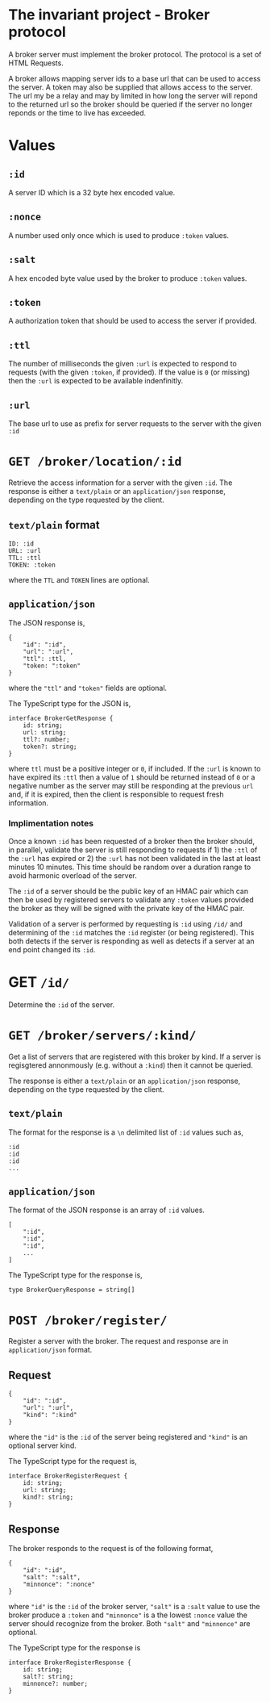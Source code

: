 # The invariant project - Broker protocol

A broker server must implement the broker protocol. The protocol is a set of HTML Requests.

A broker allows mapping server ids to a base url that can be used to access the server. A token may also be supplied that allows access to the server. The url my be a relay and may by limited in how long the server will repond to the returned url so the broker should be queried if the server no longer reponds or the time to live has exceeded.

# Values

## `:id`

A server ID which is a 32 byte hex encoded value.

## `:nonce`

A number used only once which is used to produce `:token` values.

## `:salt`

A hex encoded byte value used by the broker to produce `:token` values.

## `:token`

A authorization token that should be used to access the server if provided.

## `:ttl`

The number of milliseconds the given `:url` is expected to respond to requests (with the given `:token`, if provided). If the value is `0` (or missing) then the `:url` is expected to be available indenfinitly.

## `:url`

The base url to use as prefix for server requests to the server with the given `:id`

# `GET /broker/location/:id`

Retrieve the access information for a server with the given `:id`. The response is either a `text/plain` or an `application/json` response, depending on the type requested by the client.

## `text/plain` format

```
ID: :id
URL: :url
TTL: :ttl
TOKEN: :token
```

where the `TTL` and `TOKEN` lines are optional.

## `application/json`

The JSON response is,

```
{
    "id": ":id",
    "url": ":url",
    "ttl": :ttl,
    "token: ":token"
}
```

where the `"ttl"` and `"token"` fields are optional.

The TypeScript type for the JSON is,

```
interface BrokerGetResponse {
    id: string;
    url: string;
    ttl?: number;
    token?: string;
}
```

where `ttl` must be a positive integer or `0`, if included. If the `:url` is known to have expired its `:ttl` then a value of `1` should be returned instead of `0` or a negative number as the server may still be responding at the previous `url` and, if it is expired, then the client is responsible to request fresh information.

### Implimentation notes

Once a known `:id` has been requested of a broker then the broker should, in parallel, validate the server is still responding to requests if 1) the `:ttl` of the `:url` has expired or 2) the `:url` has not been validated in the last at least minutes 10 minutes. This time should be random over a duration range to avoid harmonic overload of the server.

The `:id` of a server should be the public key of an HMAC pair which can then be used by registered servers to validate any `:token` values provided the broker as they will be signed with the private key of the HMAC pair.

Validation of a server is performed by requesting is `:id` using `/id/` and determining of the `:id` matches the  `:id` register (or being registered). This both detects if the server is responding as well as detects if a server at an end point changed its `:id`.

# GET `/id/`

Determine the `:id` of the server.

# `GET /broker/servers/:kind/`

Get a list of servers that are registered with this broker by kind. If a server  is regisgtered annonmously (e.g. without a `:kind`) then it cannot be queried.

The response is either a `text/plain` or an `application/json` response, depending on the type requested by the client.

## `text/plain`

The format for the response is a `\n` delimited list of `:id` values such as,

```
:id
:id
:id
...
```

## `application/json`

The format of the JSON response is an array of `:id` values.

```
[
    ":id",
    ":id",
    ":id",
    ...
]
```

The TypeScript type for the response is,

```
type BrokerQueryResponse = string[]
```

# `POST /broker/register/`

Register a server with the broker. The request and response are in `application/json` format.

## Request

```
{
    "id": ":id",
    "url": ":url",
    "kind": ":kind"
}
```

where the `"id"` is the `:id` of the server being registered and `"kind"` is an optional server kind.

The TypeScript type for the request is,

```
interface BrokerRegisterRequest {
    id: string;
    url: string;
    kind?: string;
}
```

## Response

The broker responds to the request is of the following format,

```
{
    "id": ":id",
    "salt": ":salt",
    "minnonce": ":nonce"
}
```

where `"id"` is the `:id` of the broker server, `"salt"` is a `:salt` value to use the broker produce a `:token` and `"minnonce"` is a the lowest `:nonce` value the server should recognize from the broker. Both `"salt"` and `"minnonce"` are optional.

The TypeScript type for the response is

```
interface BrokerRegisterResponse {
    id: string;
    salt?: string;
    minnonce?: number;
}
```

